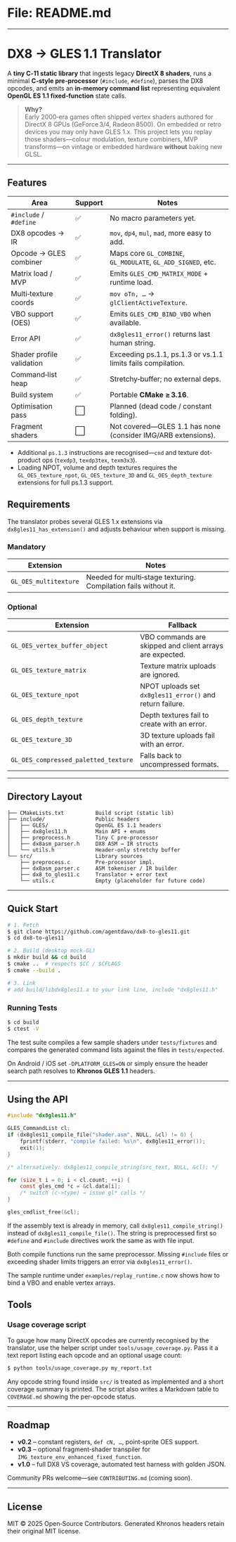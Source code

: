 # File: README.md

---

# DX8 → GLES 1.1 Translator

A **tiny C‑11 static library** that ingests legacy **DirectX 8 shaders**, runs a minimal **C‑style pre‑processor** (`#include`, `#define`), parses the DX8 opcodes, and emits an **in‑memory command list** representing equivalent **OpenGL ES 1.1 fixed‑function** state calls.

> **Why?**  
> Early 2000‑era games often shipped vertex shaders authored for DirectX 8 GPUs (GeForce 3/4, Radeon 8500). On embedded or retro devices you may only have GLES 1.x. This project lets you replay those shaders—colour modulation, texture combiners, MVP transforms—on vintage or embedded hardware **without** baking new GLSL.

---

## Features

| Area                         | Support | Notes |
|------------------------------|---------|-------|
| `#include` / `#define`       | ✅      | No macro parameters yet. |
| DX8 opcodes → IR             | ✅      | `mov`, `dp4`, `mul`, `mad`, more easy to add. |
| Opcode → GLES combiner       | ✅      | Maps core `GL_COMBINE`, `GL_MODULATE`, `GL_ADD_SIGNED`, etc. |
| Matrix load / MVP            | ✅      | Emits `GLES_CMD_MATRIX_MODE` + runtime load. |
| Multi‑texture coords         | ✅      | `mov oTn, …` → `glClientActiveTexture`. |
| VBO support (OES)            | ✅      | Emits `GLES_CMD_BIND_VBO` when available. |
| Error API                    | ✅      | `dx8gles11_error()` returns last human string. |
| Shader profile validation    | ✅      | Exceeding ps.1.1, ps.1.3 or vs.1.1 limits fails compilation. |
| Command‑list heap            | ✅      | Stretchy‑buffer; no external deps. |
| Build system                 | ✅      | Portable **CMake ≥ 3.16**. |
| Optimisation pass            | ⬜️      | Planned (dead code / constant folding). |
| Fragment shaders             | ⬜️      | Not covered—GLES 1.1 has none (consider IMG/ARB extensions). |

* Additional `ps.1.3` instructions are recognised—`cnd` and texture dot-product ops (`texdp3`, `texdp3tex`, `texm3x3`).
* Loading NPOT, volume and depth textures requires the `GL_OES_texture_npot`,
  `GL_OES_texture_3D` and `GL_OES_depth_texture` extensions for full ps.1.3
  support.

## Requirements

The translator probes several GLES 1.x extensions via `dx8gles11_has_extension()`
and adjusts behaviour when support is missing.

### Mandatory

| Extension             | Notes                                                         |
|-----------------------|---------------------------------------------------------------|
| `GL_OES_multitexture` | Needed for multi‑stage texturing. Compilation fails without it. |

### Optional

| Extension                            | Fallback                                                                |
|--------------------------------------|-------------------------------------------------------------------------|
| `GL_OES_vertex_buffer_object`        | VBO commands are skipped and client arrays are expected.                |
| `GL_OES_texture_matrix`              | Texture matrix uploads are ignored.                                     |
| `GL_OES_texture_npot`                | NPOT uploads set `dx8gles11_error()` and return failure.                |
| `GL_OES_depth_texture`               | Depth textures fail to create with an error.                            |
| `GL_OES_texture_3D`                  | 3D texture uploads fail with an error.                                  |
| `GL_OES_compressed_paletted_texture` | Falls back to uncompressed formats.                                     |

---

## Directory Layout

```
├── CMakeLists.txt          Build script (static lib)
├── include/                Public headers
│   ├── GLES/         		OpenGL ES 1.1 headers
│   ├── dx8gles11.h         Main API + enums
│   ├── preprocess.h        Tiny C pre‑processor
│   ├── dx8asm_parser.h     DX8 ASM → IR structs
│   └── utils.h             Header‑only stretchy buffer
└── src/                    Library sources
    ├── preprocess.c        Pre‑processor impl.
    ├── dx8asm_parser.c     ASM tokeniser / IR builder
    ├── dx8_to_gles11.c     Translator + error text
    └── utils.c             Empty (placeholder for future code)
```

---

## Quick Start

```bash
# 1. Fetch
$ git clone https://github.com/agentdavo/dx8‑to‑gles11.git
$ cd dx8‑to‑gles11

# 2. Build (desktop mock‑GL)
$ mkdir build && cd build
$ cmake ..  # respects $CC / $CFLAGS
$ cmake --build .

# 3. Link
# add build/libdx8gles11.a to your link line, include "dx8gles11.h"
```

### Running Tests

```bash
$ cd build
$ ctest -V
```

The test suite compiles a few sample shaders under `tests/fixtures` and
compares the generated command lists against the files in `tests/expected`.

On Android / iOS set `-DPLATFORM_GLES=ON` or simply ensure the header search path resolves to **Khronos GLES 1.1** headers.

---

## Using the API

```c
#include "dx8gles11.h"

GLES_CommandList cl;
if (dx8gles11_compile_file("shader.asm", NULL, &cl) != 0) {
    fprintf(stderr, "compile failed: %s\n", dx8gles11_error());
    exit(1);
}

/* alternatively: dx8gles11_compile_string(src_text, NULL, &cl); */

for (size_t i = 0; i < cl.count; ++i) {
    const gles_cmd *c = &cl.data[i];
    /* switch (c->type) → issue gl* calls */
}

gles_cmdlist_free(&cl);
```

If the assembly text is already in memory, call `dx8gles11_compile_string()`
instead of `dx8gles11_compile_file()`. The string is preprocessed first so
`#define` and `#include` directives work the same as with file input.

Both compile functions run the same preprocessor. Missing `#include` files or
exceeding shader limits triggers an error via `dx8gles11_error()`.

The sample runtime under `examples/replay_runtime.c` now shows how to bind a VBO
and enable vertex arrays.

## Tools

### Usage coverage script

To gauge how many DirectX opcodes are currently recognised by the translator,
use the helper script under `tools/usage_coverage.py`.  Pass it a text report
listing each opcode and an optional usage count:

```bash
$ python tools/usage_coverage.py my_report.txt
```

Any opcode string found inside `src/` is treated as implemented and a short
coverage summary is printed. The script also writes a Markdown table to
`COVERAGE.md` showing the per-opcode status.

---

## Roadmap

* **v0.2** – constant registers, `def cN, …`, point‑sprite OES support.
* **v0.3** – optional fragment‑shader transpiler for `IMG_texture_env_enhanced_fixed_function`.
* **v1.0** – full DX8 VS coverage, automated test harness with golden JSON.

Community PRs welcome—see `CONTRIBUTING.md` (coming soon).

---

## License

MIT © 2025 Open‑Source Contributors.  Generated Khronos headers retain their original MIT license.

